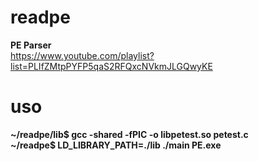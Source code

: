 # readpe
<b>PE Parser</b>
<br>
https://www.youtube.com/playlist?list=PLIfZMtpPYFP5qaS2RFQxcNVkmJLGQwyKE
# uso
<b>~/readpe/lib$ gcc -shared -fPIC -o libpetest.so petest.c 
<br>
~/readpe$ LD_LIBRARY_PATH=./lib ./main PE.exe
